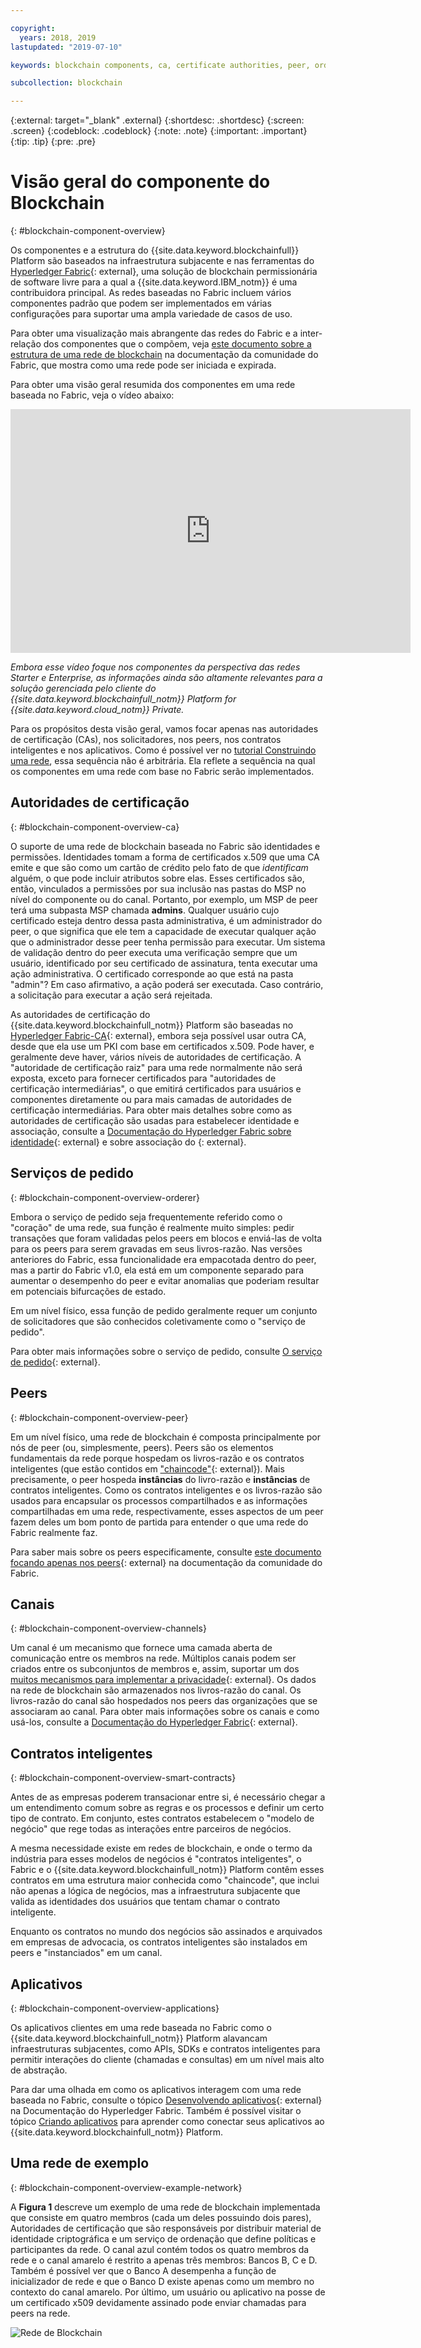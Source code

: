 ```yaml
---

copyright:
  years: 2018, 2019
lastupdated: "2019-07-10"

keywords: blockchain components, ca, certificate authorities, peer, ordering service, orderer, channel, smart contract, applications

subcollection: blockchain

---
```


{:external: target="_blank" .external}
{:shortdesc: .shortdesc}
{:screen: .screen}
{:codeblock: .codeblock}
{:note: .note}
{:important: .important}
{:tip: .tip}
{:pre: .pre}

# Visão geral do componente do Blockchain
{: #blockchain-component-overview}

Os componentes e a estrutura do {{site.data.keyword.blockchainfull}} Platform são baseados na infraestrutura subjacente e nas ferramentas do [Hyperledger Fabric](https://hyperledger-fabric.readthedocs.io/en/release-1.4/){: external}, uma solução de blockchain permissionária de software livre para a qual a {{site.data.keyword.IBM_notm}} é uma contribuidora principal. As redes baseadas no Fabric incluem vários componentes padrão que podem ser implementados em várias configurações para suportar uma ampla variedade de casos de uso.

Para obter uma visualização mais abrangente das redes do Fabric e a inter-relação dos componentes que o compõem, veja [este documento sobre a estrutura de uma rede de blockchain](https://hyperledger-fabric.readthedocs.io/en/release-1.4/network/network.html) na documentação da comunidade do Fabric, que mostra como uma rede pode ser iniciada e expirada.

Para obter uma visão geral resumida dos componentes em uma rede baseada no Fabric, veja o vídeo abaixo:

<iframe class="embed-responsive-item" id="youtubeplayer" title="Vídeos do Starter Plan" type="text/html" width="640" height="390" src="https://www.youtube.com/embed/sJaT2L99BUo" frameborder="0" webkitallowfullscreen mozallowfullscreen allowfullscreen> </iframe>

*Embora esse vídeo foque nos componentes da perspectiva das redes Starter e Enterprise, as informações ainda são altamente relevantes para a solução gerenciada pelo cliente do {{site.data.keyword.blockchainfull_notm}} Platform for {{site.data.keyword.cloud_notm}} Private.*

Para os propósitos desta visão geral, vamos focar apenas nas autoridades de certificação (CAs), nos solicitadores, nos peers, nos contratos inteligentes e nos aplicativos. Como é possível ver no [tutorial Construindo uma rede](/docs/services/blockchain/howto?topic=blockchain-ibp-console-build-network#ibp-console-build-network), essa sequência não é arbitrária. Ela reflete a sequência na qual os componentes em uma rede com base no Fabric serão implementados.

## Autoridades de certificação
{: #blockchain-component-overview-ca}

O suporte de uma rede de blockchain baseada no Fabric são identidades e permissões. Identidades tomam a forma de certificados x.509 que uma CA emite e que são como um cartão de crédito pelo fato de que *identificam* alguém, o que pode incluir atributos sobre elas. Esses certificados são, então, vinculados a permissões por sua inclusão nas pastas do MSP no nível do componente ou do canal. Portanto, por exemplo, um MSP de peer terá uma subpasta MSP chamada **admins**. Qualquer usuário cujo certificado esteja dentro dessa pasta administrativa, é um administrador do peer, o que significa que ele tem a capacidade de executar qualquer ação que o administrador desse peer tenha permissão para executar. Um sistema de validação dentro do peer executa uma verificação sempre que um usuário, identificado por seu certificado de assinatura, tenta executar uma ação administrativa. O certificado corresponde ao que está na pasta "admin"? Em caso afirmativo, a ação poderá ser executada. Caso contrário, a solicitação para executar a ação será rejeitada.

As autoridades de certificação do {{site.data.keyword.blockchainfull_notm}} Platform são baseadas no [Hyperledger Fabric-CA](https://hyperledger-fabric-ca.readthedocs.io/en/release-1.4/){: external}, embora seja possível usar outra CA, desde que ela use um PKI com base em certificados x.509. Pode haver, e geralmente deve haver, vários níveis de autoridades de certificação. A "autoridade de certificação raiz" para uma rede normalmente não será exposta, exceto para fornecer certificados para "autoridades de certificação intermediárias", o que emitirá certificados para usuários e componentes diretamente ou para mais camadas de autoridades de certificação intermediárias. Para obter mais detalhes sobre como as autoridades de certificação são usadas para estabelecer identidade e associação, consulte a [Documentação do Hyperledger Fabric sobre identidade](https://hyperledger-fabric.readthedocs.io/en/release-1.4/identity/identity.html){: external} e sobre associação do [](https://hyperledger-fabric.readthedocs.io/en/release-1.4/membership/membership.html){: external}.

## Serviços de pedido
{: #blockchain-component-overview-orderer}

Embora o serviço de pedido seja frequentemente referido como o "coração" de uma rede, sua função é realmente muito simples: pedir transações que foram validadas pelos peers em blocos e enviá-las de volta para os peers para serem gravadas em seus livros-razão. Nas versões anteriores do Fabric, essa funcionalidade era empacotada dentro do peer, mas a partir do Fabric v1.0, ela está em um componente separado para aumentar o desempenho do peer e evitar anomalias que poderiam resultar em potenciais bifurcações de estado.

Em um nível físico, essa função de pedido geralmente requer um conjunto de solicitadores que são conhecidos coletivamente como o "serviço de pedido".

Para obter mais informações sobre o serviço de pedido, consulte [O serviço de pedido](https://hyperledger-fabric.readthedocs.io/en/release-1.4/orderer/ordering_service.html){: external}.

## Peers
{: #blockchain-component-overview-peer}

Em um nível físico, uma rede de blockchain é composta principalmente por nós de peer (ou, simplesmente, peers). Peers são os elementos fundamentais da rede porque hospedam os livros-razão e os contratos inteligentes (que estão contidos em ["chaincode"](https://hyperledger-fabric.readthedocs.io/en/release-1.4/developapps/chaincodenamespace.html){: external}). Mais precisamente, o peer hospeda **instâncias** do livro-razão e **instâncias** de contratos inteligentes. Como os contratos inteligentes e os livros-razão são usados para encapsular os processos compartilhados e as informações compartilhadas em uma rede, respectivamente, esses aspectos de um peer fazem deles um bom ponto de partida para entender o que uma rede do Fabric realmente faz.

Para saber mais sobre os peers especificamente, consulte [este documento focando apenas nos peers](https://hyperledger-fabric.readthedocs.io/en/release-1.4/peers/peers.html){: external} na documentação da comunidade do Fabric.

## Canais
{: #blockchain-component-overview-channels}

Um canal é um mecanismo que fornece uma camada aberta de comunicação entre os membros na rede. Múltiplos canais podem ser criados entre os subconjuntos de membros e, assim, suportar um dos [muitos mecanismos para implementar a privacidade](https://developer.ibm.com/tutorials/cl-blockchain-private-confidential-transactions-hyperledger-fabric-zero-knowledge-proof/){: external}. Os dados na rede de blockchain são armazenados nos livros-razão do canal. Os livros-razão do canal são hospedados nos peers das organizações que se associaram ao canal. Para obter mais informações sobre os canais e como usá-los, consulte a [Documentação do Hyperledger Fabric](https://hyperledger-fabric.readthedocs.io/en/release-1.4/channels.html){: external}.

## Contratos inteligentes
{: #blockchain-component-overview-smart-contracts}

Antes de as empresas poderem transacionar entre si, é necessário chegar a um entendimento comum sobre as regras e os processos e definir um certo tipo de contrato. Em conjunto, estes contratos estabelecem o "modelo de negócio" que rege todas as interações entre parceiros de negócios.

A mesma necessidade existe em redes de blockchain, e onde o termo da indústria para esses modelos de negócios é "contratos inteligentes", o Fabric e o {{site.data.keyword.blockchainfull_notm}} Platform contêm esses contratos em uma estrutura maior conhecida como "chaincode", que inclui não apenas a lógica de negócios, mas a infraestrutura subjacente que valida as identidades dos usuários que tentam chamar o contrato inteligente.

Enquanto os contratos no mundo dos negócios são assinados e arquivados em empresas de advocacia, os contratos inteligentes são instalados em peers e "instanciados" em um canal.

## Aplicativos
{: #blockchain-component-overview-applications}

Os aplicativos clientes em uma rede baseada no Fabric como o {{site.data.keyword.blockchainfull_notm}} Platform alavancam infraestruturas subjacentes, como APIs, SDKs e contratos inteligentes para permitir interações do cliente (chamadas e consultas) em um nível mais alto de abstração.

Para dar uma olhada em como os aplicativos interagem com uma rede baseada no Fabric, consulte o tópico [Desenvolvendo aplicativos](https://hyperledger-fabric.readthedocs.io/en/release-1.4/developapps/developing_applications.html){: external} na Documentação do Hyperledger Fabric. Também é possível visitar o tópico [Criando aplicativos](/docs/services/blockchain/howto?topic=blockchain-ibp-console-app#ibp-console-app) para aprender como conectar seus aplicativos ao {{site.data.keyword.blockchainfull_notm}} Platform.

## Uma rede de exemplo
{: #blockchain-component-overview-example-network}

A **Figura 1** descreve um exemplo de uma rede de blockchain implementada que consiste em quatro membros (cada um deles possuindo dois pares), Autoridades de certificação que são responsáveis por distribuir material de identidade criptográfica e um serviço de ordenação que define políticas e participantes da rede. O canal azul contém todos os quatro membros da rede e o canal amarelo é restrito a apenas três membros: Bancos B, C e D. Também é possível ver que o Banco A desempenha a função de inicializador de rede e que o Banco D existe apenas como um membro no contexto do canal amarelo. Por último, um usuário ou aplicativo na posse de um certificado x509 devidamente assinado pode enviar chamadas para peers na rede.

![Rede de Blockchain](images/blockchain_network_2-01.png "Exemplo de rede de blockchain")

